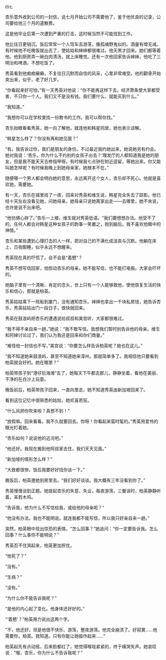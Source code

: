     四七 

   杏乐意外收到公司的一封信，说七月开始公司不需要他了，鉴于他优良的记录，公司要给他三个月的遣散费。

   这是他毕业后第一次遭到严重的打击，这时候当然不可能找到工作。

   他比往日更销沉。饭后常常一个人驾车去游荡，像孤魂野鬼似的。酒量有增无减。有时候他不吃晚饭就出去了，使姑姑和婶婶都很难过。他天黑才回来。她们都等着他。他到厨房弄一碗白肉清汤，就上床睡觉。还有一次他回家告诉婶婶，他吃了三明治和啤酒，不想吃饭了。

   秀英看到他痴痴癞癞，不复往日沉默而自信的风采，心里非常难受。他的颧骨开始突出来，似乎，老了好几岁。

   “你看起来好可怕，”有一天秀英对他说：“你不能再这样下去。经济萧条使大家都受害，不只你一个人。我们又不是没有钱。我们要什么，就能买到什么。”

   “我知道。”

   “我想你可以在学校里找一份教书的工作。我可以帮你找。”

   杏乐抬眼看看秀英，她一向了解他，就连他和韩星同居，她也表示谅解。

   “韩星怎么样了？你没有再和她见面？”

   “有。我告诉过你，我们是朋友的身份。不过最近我约她出来，她说她另有约会。她对我说：‘杏乐，你为什么不约别的女孩子出去？’理发厅的人都知道我是她的朋友，但是我不能天天去修指甲呀。有时候我七点钟在附近逗留，等她出来。你又能叫她怎样呢？有时候我晚上到她母亲家，她根本不在。”

   随便哪一个男人都会明白她的意思，永远离开这个女人，杏乐却不死心。他就是喜欢她，需要她。

   有一天，杏乐在城里找了一夜，回来对秀英和维生说，韩星完全失去了踪影。他已经十天左右没看见她，问她母亲，她母亲只说她离家出走——去哪里，她不肯说，也许是说不出来吧。

   “他彷佛心碎了。”杏乐一上楼，维生就对秀英低语。“我们要想想办法。他受不了的。任何人都会对韩星这种女孩子的韵事一笑置之，抛到脑后。我不喜欢他眼中的神情。”

   杏乐和某些遭到心理打击的人一样，把对自己的不满化成沮丧与沉默。他躺在床上，日夜酣睡，似乎永远不想醒来。

   秀英现在真的吓慌了。会不会是“着戆”？

   秀英不想写信回家，怕惊动杏乐的母亲。她不能写信，也不能打电报。大家会吓坏的。

   她脑子里有一个清晰、肯定的念头，世上只有一个人能够救他，使他恢复生活的快乐和信心，那就是柏英。

   秀英姑姑乘下一班船到厦门，没有通知杏乐。婶婶也拿出一千块私房钱，她告诉杏乐，秀英姑姑出门一段日子，很快就回来。

   秀英在鼓浪屿把杏乐的遭遇说给叔叔和美宫听，大家都很难过。

   “我不得不亲自来一趟，”她说：“我不敢写信。我想我们暂时别告诉他的母亲。维生和阿婶讨论过了，我们认为我还是回来和你们商量。”

   “难怪他一封信也不写，”美宫说：“你要怎么样告诉柏英呢？她也在这儿。”

   “我不知道她来鼓浪屿，甚至不知道她来漳州。那就简单多了。我相信他只要看到柏英就会好的。她在哪里？”

   柏英带孩子到“港仔后海滩”去了，她每天下午都去那儿，静静坐着，看他在美丽、干净的在白沙上玩耍。

   晚饭前后，柏英带孩子回来，一直向里走。她不知道秀英由新加坡回来了。

   看到这位记忆中很熟悉的姑姑，她欢喜若狂。

   “什么风把你吹来啦？真想不到！”

   “放假嘛。回来看看。我不久就要回去。你呀！你看起来蛮时髦的。”秀英用爱怜的眼光盯着她。

   “杏乐如何？说说他的近况吧。”

   “他还好。我现在搬到他阿叔家去住，我们天天见面。”

   “新加坡的情形怎么样？”

   “大致都很惨。饭后我要好好找你谈一下。”

   晚饭后，柏英邀她到房里去。“我们好好谈谈。我大概有三年没看到你了。”

   秀英慢慢谈到正题。她提起杏乐的失意、失业，每夜游荡，三餐误时，柏英静静听着，呆若木鸡。

   “告诉我，他为什么不写信给我，或给他的母亲呢？”

   “他没有办法。我也不能明说。就连我都不能写信，所以我只好亲自来一趟。”

   突然，柏英眼中现出惊恐的表情。“怎么回事？”她追问：“你一定要告诉我。怎么回事？什么事你不能明说？”

   秀英忍不住哭起来，柏英更加担忧。

   “他死了？”

   “没有。”

   “生病？”

   “没有。”

   “为什么你不能告诉我呢？”

   “是他的内心起了变化。他身体还好好的。”

   “‘着戆’？”柏英用力说出这两个字。

   “不，他还好。但是他很不快乐、游荡，整夜游荡。他完全崩溃了。好寂寞……他需要你，柏英。我知道。只有你能让她振作起来……”

   柏英起先有点动摇，后来脸都红了，她觉得喉咙紧紧的，终于痛哭失声。她哀叹说：“喔，杏乐，你为什么不告诉我呢？”

